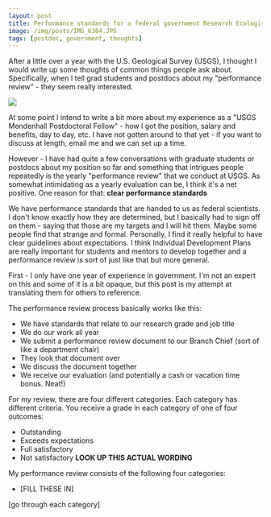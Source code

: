```yaml
---
layout: post
title: Performance standards for a federal government Research Ecologist postdoc
image: /img/posts/IMG_6384.JPG
tags: [postdoc, government, thoughts]
---
```


After a little over a year with the U.S. Geological Survey (USGS), I thought I would write up some thoughts of common things people ask about. Specifically, when I tell grad students and postdocs about my "performance review" - they seem really interested.

<img src="../img/posts/IMG_6385.JPG">

At some point I intend to write a bit more about my experience as a "USGS Mendenhall Postdoctoral Fellow" - how I got the position, salary and benefits, day to day, etc. I have not gotten around to that yet - if you want to discuss at length, email me and we can set up a time. 

However - I have had quite a few conversations with graduate students or postdocs about my position so far and something that intrigues people repeatedly is the yearly "performance review" that we conduct at USGS. As somewhat intimidating as a yearly evaluation can be, I think it's a net positive. One reason for that: **clear performance standards**

We have performance standards that are handed to us as federal scientists. I don't know exactly how they are determined, but I basically had to sign off on them - saying that those are my targets and I will hit them. Maybe some people find that strange and formal. Personally, I find it really helpful to have clear guidelines about expectations. I think Individual Development Plans are really important for students and mentors to develop together and a performance review is sort of just like that but more general. 

First - I only have one year of experience in government. I'm not an expert on this and some of it is a bit opaque, but this post is my attempt at translating them for others to reference. 

The performance review process basically works like this:

  - We have standards that relate to our research grade and job title
  - We do our work all year
  - We submit a performance review document to our Branch Chief (sort of like a department chair)
  - They look that document over
  - We discuss the document together
  - We receive our evaluation (and potentially a cash or vacation time bonus. Neat!)
  
For my review, there are four different categories. Each category has different criteria. You receive a grade in each category of one of four outcomes:

  - Outstanding
  - Exceeds expectations
  - Full satisfactory
  - Not satisfactory **LOOK UP THIS ACTUAL WORDING**
  
My performance review consists of the following four categories:

  - [FILL THESE IN]
  
[go through each category]




